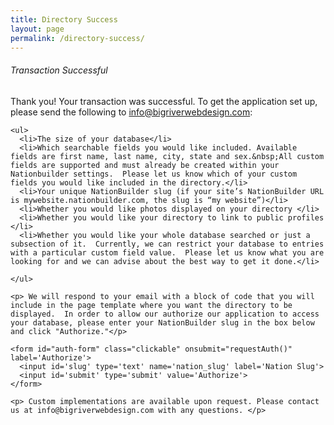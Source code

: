 ```yaml
---
title: Directory Success
layout: page
permalink: /directory-success/
---
```

<script>
    function requestAuth() {
        event.preventDefault();
        slug = $("#slug").val();

        function preauthenticate(slug, callback) {
                var data= {
                    'slug' : slug
                }

                $.ajax({
                    type: "GET",
                    url: "https://www.nbdirectory.site/preauthenticate",
                    data: data,
                    crossDomain: true,
                });

                console.log(slug);

                callback(slug);
            }

        function authorization_redirect(slug) {
               url = "https://" + slug + ".nationbuilder.com/oauth/authorize?response_type=code&client_id=725cf9d4f9380b5d8946b238fb8d2f1f10c151b86dee199913ade8521679e2f6&redirect_uri=https%3A%2F%2Fwww.nbdirectory.site%2Fauthenticate";
               window.location.href = url;
        }

       preauthenticate(slug, authorization_redirect);
    }
</script>

<div id="main-container">
  <div class="directoryPageBox clickable">
    <h6>Transaction Successful</h6>
    <p>Thank you! Your transaction was successful. To get the application set up, please send the following to <a href="info@bigriverwebdesign.com">info@bigriverwebdesign.com</a>:</p>

    <ul>
      <li>The size of your database</li>
      <li>Which searchable fields you would like included. Available fields are first name, last name, city, state and sex.&nbsp;All custom fields are supported and must already be created within your Nationbuilder settings.  Please let us know which of your custom fields you would like included in the directory.</li>
      <li>Your unique NationBuilder slug (if your site’s NationBuilder URL is mywebsite.nationbuilder.com, the slug is “my website”)</li>
      <li>Whether you would like photos displayed on your directory </li>
      <li>Whether you would like your directory to link to public profiles </li>
      <li>Whether you would like your whole database searched or just a subsection of it.  Currently, we can restrict your database to entries with a particular custom field value.  Please let us know what you are looking for and we can advise about the best way to get it done.</li>

    </ul>

    <p> We will respond to your email with a block of code that you will include in the page template where you want the directory to be displayed.  In order to allow our authorize our application to access your database, please enter your NationBuilder slug in the box below and click "Authorize."</p>

    <form id="auth-form" class="clickable" onsubmit="requestAuth()" label='Authorize'>
      <input id='slug' type='text' name='nation_slug' label='Nation Slug'>
      <input id='submit' type='submit' value='Authorize'>
    </form>

    <p> Custom implementations are available upon request. Please contact us at info@bigriverwebdesign.com with any questions. </p>

  </div>
</div>

<script>
$(document).ready(function() {
    $('#main-container').fadeIn();
});
</script>
